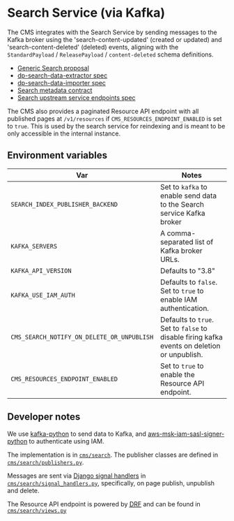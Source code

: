 # Search Service (via Kafka)

The CMS integrates with the Search Service by sending messages to the Kafka broker using the 'search-content-updated' (created or updated)
and 'search-content-deleted' (deleted) events, aligning with the `StandardPayload` / `ReleasePayload` / `content-deleted` schema definitions.

- [Generic Search proposal](https://officefornationalstatistics.atlassian.net/wiki/spaces/DIS/pages/60785600/Generic+Search+Proposal)
- [dp-search-data-extractor spec](https://github.com/ONSdigital/dp-search-data-extractor/blob/develop/specification.yml#L53)
- [dp-search-data-importer spec](https://github.com/ONSdigital/dp-search-data-importer/blob/30fb507e90f2cf1974ec0ca43bb0466307e2f112/specification.yml#L186)
- [Search metadata contract](https://github.com/ONSdigital/dis-search-upstream-stub/blob/main/docs/contract/resource_metadata.yml)
- [Search upstream service endpoints spec](https://github.com/ONSdigital/dis-search-upstream-stub/blob/main/specification.yml)

The CMS also provides a paginated Resource API endpoint with all published pages at `/v1/resources` if `CMS_RESOURCES_ENDPOINT_ENABLED` is set to `true`.
This is used by the search service for reindexing and is meant to be only accessible in the internal instance.

## Environment variables

| Var                                        | Notes                                                                                       |
| ------------------------------------------ | ------------------------------------------------------------------------------------------- |
| `SEARCH_INDEX_PUBLISHER_BACKEND`           | Set to `kafka` to enable send data to the Search service Kafka broker                       |
| `KAFKA_SERVERS`                            | A comma-separated list of Kafka broker URLs.                                                |
| `KAFKA_API_VERSION`                        | Defaults to "3.8"                                                                           |
| `KAFKA_USE_IAM_AUTH`                       | Defaults to `false`. Set to `true` to enable IAM authentication.                            |
| `CMS_SEARCH_NOTIFY_ON_DELETE_OR_UNPUBLISH` | Defaults to `true`. Set to `false` to disable firing kafka events on deletion or unpublish. |
| `CMS_RESOURCES_ENDPOINT_ENABLED`           | Set to `true` to enable the Resource API endpoint.                                          |

## Developer notes

We use [kafka-python](https://pypi.org/project/kafka-python/) to send data to Kafka, and
[aws-msk-iam-sasl-signer-python](https://pypi.org/project/aws-msk-iam-sasl-signer-python/) to authenticate using IAM.

The implementation is in [`cms/search`](https://github.com/ONSdigital/dis-wagtail/tree/main/cms/search). The publisher
classes are defined in [`cms/search/publishers.py`](https://github.com/ONSdigital/dis-wagtail/blob/main/cms/search/publishers.py).

Messages are sent via [Django signal handlers](https://docs.djangoproject.com/en/5.2/topics/signals/#listening-to-signals) in [`cms/search/signal_handlers.py`](https://github.com/ONSdigital/dis-wagtail/blob/main/cms/search/signal_handlers.py),
specifically, on page publish, unpublish and delete.

The Resource API endpoint is powered by <abbr title="Django Rest Framework">[DRF](https://www.django-rest-framework.org/)</abbr> and can be found in [`cms/search/views.py`](https://github.com/ONSdigital/dis-wagtail/blob/main/cms/search/views.py)
